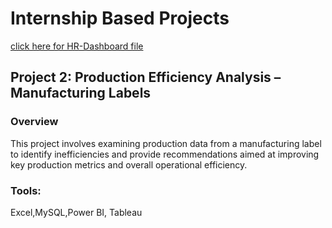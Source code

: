 # Internship Based Projects

[click here for HR-Dashboard file](https://github.com/Rithushree10/HR-Dashboard)
## Project 2: Production Efficiency Analysis – Manufacturing Labels
### Overview
This project involves examining production data from a manufacturing label to identify inefficiencies and provide recommendations aimed at improving key production metrics and overall operational efficiency.
### Tools:
Excel,MySQL,Power BI, Tableau

